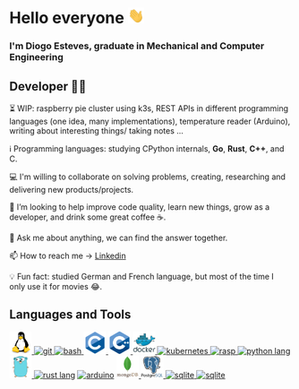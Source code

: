 <!-- diogo main page for github profile. -->

<h1>Hello everyone  <a target="_blank"><img src="./assets/hi.gif" width="29px"></a></h1>

### I'm Diogo Esteves, graduate in Mechanical and Computer Engineering

## Developer 👨‍💻

  :hourglass_flowing_sand: WIP: raspberry pie cluster using k3s, REST APIs in different programming languages (one idea, many implementations), temperature reader (Arduino), writing about interesting things/ taking notes ...

  :information_source: Programming languages: studying CPython internals, **Go**, **Rust**, **C++**, and C.

  :computer:  I'm willing to collaborate on solving problems, creating, researching and delivering new products/projects.

  :telescope: I’m looking to help improve code quality, learn new things, grow as a developer, and drink some great coffee :coffee:.

  :speech_balloon: Ask me about anything, we can find the answer together.
  
  :mailbox: How to reach me -> [Linkedin](https://www.linkedin.com/in/diogo-esteves-a4b420b7/?locale=en_US)

  :bulb: Fun fact: studied German and French language, but most of the time I only use it for movies :joy:.

## Languages and Tools

<p align="left">
<!-- linux -->
    <a href="https://www.linux.org/" target="_blank"> <img src="https://raw.githubusercontent.com/devicons/devicon/master/icons/linux/linux-original.svg" alt="linux" width="40" height="40"/> </a>
<!-- git -->
    <a href="https://git-scm.com/" target="_blank"> <img src="https://www.vectorlogo.zone/logos/git-scm/git-scm-icon.svg" alt="git" width="40" height="40"/> </a>
<!-- gnu -->
    <a href="https://www.gnu.org/software/bash/" target="_blank"> <img src="https://www.vectorlogo.zone/logos/gnu_bash/gnu_bash-icon.svg" alt="bash" width="40" height="40"/> </a>
<!-- c -->
    <a href="https://www.cprogramming.com/" target="_blank"> <img src="https://raw.githubusercontent.com/devicons/devicon/master/icons/c/c-original.svg" alt="c" width="40" height="40"/> </a>
<!-- c++ -->
    <a href="https://www.w3schools.com/cpp/" target="_blank"> <img src="https://raw.githubusercontent.com/devicons/devicon/master/icons/cplusplus/cplusplus-original.svg" alt="cplusplus" width="40" height="40"/> </a>
<!-- docker -->
    <a href="https://www.docker.com/" target="_blank"> <img src="https://raw.githubusercontent.com/devicons/devicon/master/icons/docker/docker-original-wordmark.svg" alt="docker" width="40" height="40"/> </a>
<!-- k8s -->
    <a href="https://kubernetes.io" target="_blank"> <img src="https://www.vectorlogo.zone/logos/kubernetes/kubernetes-icon.svg" alt="kubernetes" width="40" height="40"/> </a>
<!-- rasp -->
    <a href="https://www.raspberrypi.com/" target="_blank"> <img src="https://www.vectorlogo.zone/logos/raspberrypi/raspberrypi-icon.svg" alt="rasp" width="40" height="40"/> </a>
<!-- python -->
    <a href="https://www.python.org/" target="_blank"> <img src="https://www.vectorlogo.zone/logos/python/python-icon.svg" alt="python lang" width="40" height="40"/> </a>
<!-- golang -->
    <a href="https://golang.org" target="_blank"> <img src="https://raw.githubusercontent.com/devicons/devicon/master/icons/go/go-original.svg" alt="go lang" width="40" height="40"/> </a>
<!-- rust -->
    <a href="https://www.rust-lang.org/" target="_blank"> <img src="https://www.vectorlogo.zone/logos/rust-lang/rust-lang-icon.svg" alt="rust lang" width="40" height="40"/></a>
<!-- arduino -->
    <a href="https://www.arduino.cc/" target="_blank"> <img src="https://cdn.worldvectorlogo.com/logos/arduino-1.svg" alt="arduino" width="40" height="40"/></a>
<!-- mongodb -->
    <a href="https://www.mongodb.com/" target="_blank"> <img src="https://raw.githubusercontent.com/devicons/devicon/master/icons/mongodb/mongodb-original-wordmark.svg" alt="mongodb" width="40" height="40"/> </a>
<!-- postgresql -->
    <a href="https://www.postgresql.org" target="_blank"> <img src="https://raw.githubusercontent.com/devicons/devicon/master/icons/postgresql/postgresql-original-wordmark.svg" alt="postgresql" width="40" height="40"/> </a>
<!-- sqlite -->
    <a href="https://www.sqlite.org/" target="_blank"> <img src="https://www.vectorlogo.zone/logos/sqlite/sqlite-icon.svg" alt="sqlite" width="40" height="40"/> </a>
  <!-- mariaDB -->
    <a href="https://www.mariadb.org/" target="_blank"> <img src="https://www.vectorlogo.zone/logos/mariadb/mariadb-icon.svg" alt="sqlite" width="40" height="40"/> </a>
</p>
